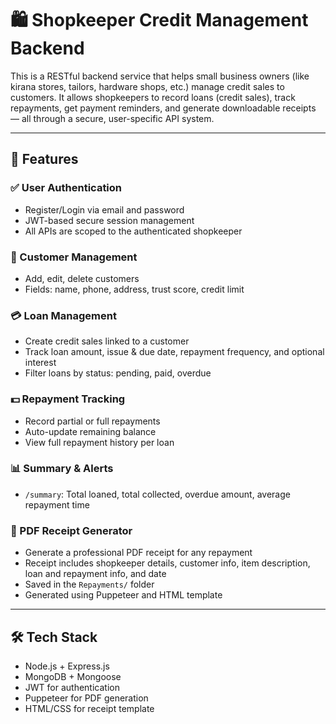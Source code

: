 # 🛍️ Shopkeeper Credit Management Backend

This is a RESTful backend service that helps small business owners (like kirana stores, tailors, hardware shops, etc.) 
manage credit sales to customers. It allows shopkeepers to record loans (credit sales), track repayments, get payment reminders, 
and generate downloadable receipts — all through a secure, user-specific API system.

---

## 🚀 Features

### ✅ User Authentication
- Register/Login via email and password
- JWT-based secure session management
- All APIs are scoped to the authenticated shopkeeper

### 👥 Customer Management
- Add, edit, delete customers
- Fields: name, phone, address, trust score, credit limit

### 💳 Loan Management
- Create credit sales linked to a customer
- Track loan amount, issue & due date, repayment frequency, and optional interest
- Filter loans by status: pending, paid, overdue

### 💵 Repayment Tracking
- Record partial or full repayments
- Auto-update remaining balance
- View full repayment history per loan

### 📊 Summary & Alerts
- `/summary`: Total loaned, total collected, overdue amount, average repayment time


### 📄 PDF Receipt Generator
- Generate a professional PDF receipt for any repayment
- Receipt includes shopkeeper details, customer info, item description, loan and repayment info, and date
- Saved in the `Repayments/` folder
- Generated using Puppeteer and HTML template

---

## 🛠️ Tech Stack

- Node.js + Express.js
- MongoDB + Mongoose
- JWT for authentication
- Puppeteer for PDF generation
- HTML/CSS for receipt template







